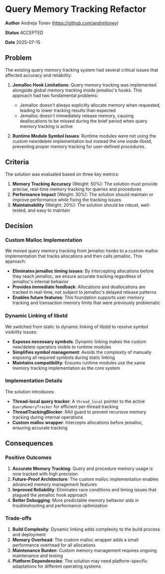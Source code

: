 # Query Memory Tracking Refactor

**Author**
Andreja Tonev (https://github.com/andrejtonev)

**Status**
ACCEPTED

**Date**
2025-07-15

## Problem

The existing query memory tracking system had several critical issues that affected accuracy and reliability:

1. **Jemalloc Hook Limitations**: Query memory tracking was implemented alongside global memory tracking inside jemalloc's hooks. This approach had two fundamental problems:
   - Jemalloc doesn't always explicitly allocate memory when requested, leading to lower tracking results than expected
   - Jemalloc doesn't immediately release memory, causing deallocations to be missed during the brief period when query memory tracking is active

2. **Runtime Module Symbol Issues**: Runtime modules were not using the custom new/delete implementation but instead the one inside libstd, preventing proper memory tracking for user-defined procedures.

## Criteria

The solution was evaluated based on three key metrics:

1. **Memory Tracking Accuracy** (Weight: 50%): The solution must provide precise, real-time memory tracking for queries and procedures
2. **Performance Impact** (Weight: 30%): The solution should maintain or improve performance while fixing the tracking issues
3. **Maintainability** (Weight: 20%): The solution should be robust, well-tested, and easy to maintain

## Decision

### Custom Malloc Implementation

We moved query memory tracking from jemalloc hooks to a custom malloc implementation that tracks allocations and then calls jemalloc. This approach:

- **Eliminates jemalloc timing issues**: By intercepting allocations before they reach jemalloc, we ensure accurate tracking regardless of jemalloc's internal behavior
- **Provides immediate feedback**: Allocations and deallocations are tracked in real-time, not subject to jemalloc's delayed release patterns
- **Enables future features**: This foundation supports user memory tracking and transaction memory limits that were previously problematic

### Dynamic Linking of libstd

We switched from static to dynamic linking of libstd to resolve symbol visibility issues:

- **Exposes necessary symbols**: Dynamic linking makes the custom new/delete operators visible to runtime modules
- **Simplifies symbol management**: Avoids the complexity of manually exposing all required symbols during static linking
- **Maintains compatibility**: Ensures runtime modules use the same memory tracking implementation as the core system

### Implementation Details

The solution introduces:

- **Thread-local query tracker**: A `thread_local` pointer to the active `QueryMemoryTracker` for efficient per-thread tracking
- **ThreadTrackingBlocker**: RAII guard to prevent recursive memory tracking during internal operations
- **Custom malloc wrapper**: Intercepts allocations before jemalloc, ensuring accurate tracking

## Consequences

### Positive Outcomes

1. **Accurate Memory Tracking**: Query and procedure memory usage is now tracked with high precision
2. **Future-Proof Architecture**: The custom malloc implementation enables advanced memory management features
3. **Improved Reliability**: Eliminates race conditions and timing issues that plagued the jemalloc hook approach
4. **Better Debugging**: More predictable memory behavior aids in troubleshooting and performance optimization

### Trade-offs

1. **Build Complexity**: Dynamic linking adds complexity to the build process and deployment
2. **Memory Overhead**: The custom malloc wrapper adds a small performance overhead for all allocations
3. **Maintenance Burden**: Custom memory management requires ongoing maintenance and testing
4. **Platform Dependencies**: The solution may need platform-specific adaptations for different operating systems
